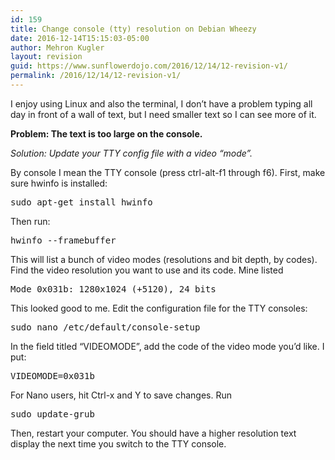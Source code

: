 ```yaml
---
id: 159
title: Change console (tty) resolution on Debian Wheezy
date: 2016-12-14T15:15:03-05:00
author: Mehron Kugler
layout: revision
guid: https://www.sunflowerdojo.com/2016/12/14/12-revision-v1/
permalink: /2016/12/14/12-revision-v1/
---
```

I enjoy using Linux and also the terminal, I don&#8217;t have a problem typing all day in front of a wall of text, but I need smaller text so I can see more of it.

**Problem: The text is too large on the console.**

_Solution: Update your TTY config file with a video &#8220;mode&#8221;._

By console I mean the TTY console (press ctrl-alt-f1 through f6). First, make sure hwinfo is installed:

<pre>sudo apt-get install hwinfo</pre>

Then run:

<pre>hwinfo --framebuffer</pre>

This will list a bunch of video modes (resolutions and bit depth, by codes). Find the video resolution you want to use and its code. Mine listed

<pre>Mode 0x031b: 1280x1024 (+5120), 24 bits</pre>

This looked good to me. Edit the configuration file for the TTY consoles:

<pre>sudo nano /etc/default/console-setup</pre>

In the field titled &#8220;VIDEOMODE&#8221;, add the code of the video mode you&#8217;d like. I put:

<pre>VIDEOMODE=0x031b</pre>

For Nano users, hit Ctrl-x and Y to save changes. Run

<pre>sudo update-grub</pre>

Then, restart your computer. You should have a higher resolution text display the next time you switch to the TTY console.

&nbsp;